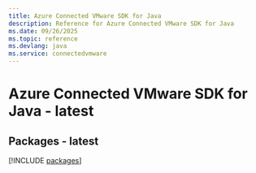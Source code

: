 ```yaml
---
title: Azure Connected VMware SDK for Java
description: Reference for Azure Connected VMware SDK for Java
ms.date: 09/26/2025
ms.topic: reference
ms.devlang: java
ms.service: connectedvmware
---
```

# Azure Connected VMware SDK for Java - latest
## Packages - latest
[!INCLUDE [packages](connected-vmware-index.md)]